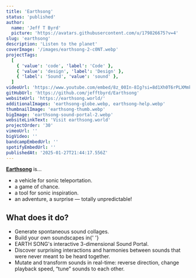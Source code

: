 ```yaml
---
title: 'Earthsong'
status: 'published'
author:
  name: 'Jeff T Byrd'
  picture: 'https://avatars.githubusercontent.com/u/179826675?v=4'
slug: 'earthsong'
description: 'Listen to the planet'
coverImage: '/images/earthsong-2-c0NT.webp'
projectTags:
  [
    { 'value': 'code', 'label': 'Code' },
    { 'value': 'design', 'label': 'Design' },
    { 'label': 'Sound', 'value': 'sound' },
  ]
videoUrl: 'https://www.youtube.com/embed/8z_00In-8Ig?si=8d1Xh0T6rPLXMmk4'
gitHubUrl: 'https://github.com/jefftbyrd/Earthsong'
websiteUrl: 'https://earthsong.world/'
additionalImages: 'earthsong-globe.webp, earthsong-help.webp'
thumbnailImage: 'earthsong-thumb.webp'
bigImage: 'earthsong-sound-portal-2.webp'
websiteLinkText: 'Visit earthsong.world'
projectOrder: '30'
vimeoUrl: ''
bigVideo: ''
bandcampEmbedUrl: ''
spotifyEmbedUrl: ''
publishedAt: '2025-01-27T21:44:17.556Z'
---
```


[**Earthsong**](https://earthsong.world/) is...

- a vehicle for sonic teleportation.
- a game of chance.
- a tool for sonic inspiration.
- an adventure, a surprise — totally unpredictable!

## What does it do?

- Generate spontaneous sound collages.
- Build your own soundscapes in{' '}
- EARTH SONG's interactive 3-dimensional Sound Portal.
- Discover surprising interactions and harmonies between sounds that were never meant to be heard together.
- Mutate and transform sounds in real-time: reverse direction,
  change playback speed, “tune” sounds to each other.
